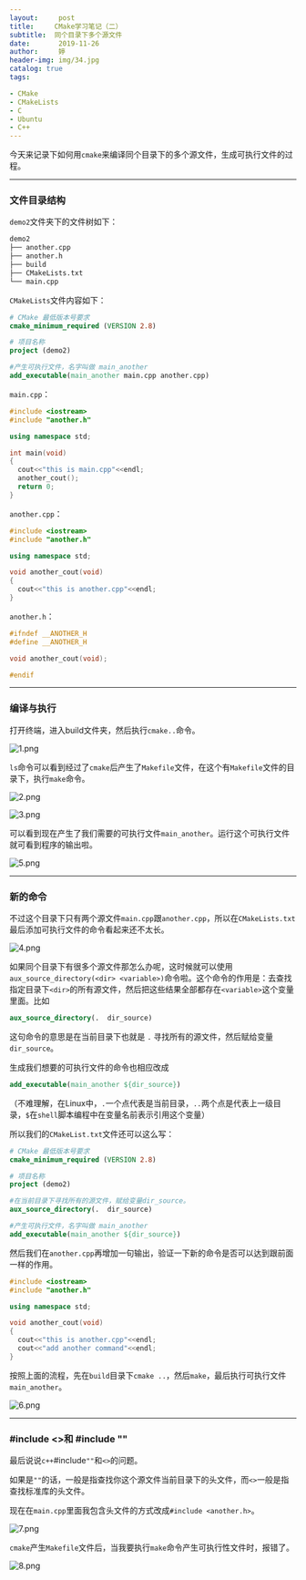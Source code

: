 ```yaml
---
layout:     post   				    
title:     CMake学习笔记（二）		
subtitle:  同个目录下多个源文件
date:       2019-11-26				
author:     婷                               
header-img: img/34.jpg 	
catalog: true 						
tags:								

- CMake
- CMakeLists
- C
- Ubuntu
- C++
---
```




今天来记录下如何用`cmake`来编译同个目录下的多个源文件，生成可执行文件的过程。

---

### 文件目录结构

`demo2`文件夹下的文件树如下：

```markdown
demo2
├── another.cpp
├── another.h
├── build
├── CMakeLists.txt
└── main.cpp
```

`CMakeLists`文件内容如下：

```cmake
# CMake 最低版本号要求
cmake_minimum_required (VERSION 2.8)

# 项目名称
project (demo2)

#产生可执行文件，名字叫做 main_another
add_executable(main_another main.cpp another.cpp)
```

`main.cpp`：

```c++
#include <iostream>
#include "another.h"

using namespace std;

int main(void)
{
  cout<<"this is main.cpp"<<endl;
  another_cout();
  return 0;
}
```

`another.cpp`：

```c++
#include <iostream>
#include "another.h"

using namespace std;

void another_cout(void)
{
  cout<<"this is another.cpp"<<endl;
}
```

`another.h`：

```c++
#ifndef __ANOTHER_H
#define __ANOTHER_H

void another_cout(void);

#endif
```

---

### 编译与执行

打开终端，进入build文件夹，然后执行`cmake..`命令。

![1.png](https://i.loli.net/2019/11/25/emW5BkGhqOP46U7.png)

`ls`命令可以看到经过了`cmake`后产生了`Makefile`文件，在这个有`Makefile`文件的目录下，执行`make`命令。

![2.png](https://i.loli.net/2019/11/25/dxb9IzkYp5OvhJq.png)

![3.png](https://i.loli.net/2019/11/25/yBoVputTxRrcsek.png)

可以看到现在产生了我们需要的可执行文件`main_another`。运行这个可执行文件就可看到程序的输出啦。

![5.png](https://i.loli.net/2019/11/25/EMmeWnbPVkKQHAx.png)

---

### 新的命令

不过这个目录下只有两个源文件`main.cpp`跟`another.cpp`，所以在`CMakeLists.txt`最后添加可执行文件的命令看起来还不太长。

![4.png](https://i.loli.net/2019/11/25/dnbcowEjUP6ysX3.png)

如果同个目录下有很多个源文件那怎么办呢，这时候就可以使用`aux_source_directory(<dir> <variable>)`命令啦。这个命令的作用是：去查找指定目录下`<dir>`的所有源文件，然后把这些结果全部都存在`<variable>`这个变量里面。比如

```cmake
aux_source_directory(.  dir_source)
```

这句命令的意思是在当前目录下也就是 `.` 寻找所有的源文件，然后赋给变量`dir_source`。

生成我们想要的可执行文件的命令也相应改成

```cmake
add_executable(main_another ${dir_source})
```

（不难理解，在Linux中，`.`一个点代表是当前目录，`..`两个点是代表上一级目录，`$`在`shell`脚本编程中在变量名前表示引用这个变量）

所以我们的`CMakeList.txt`文件还可以这么写：

```cmake
# CMake 最低版本号要求
cmake_minimum_required (VERSION 2.8)

# 项目名称
project (demo2)

#在当前目录下寻找所有的源文件，赋给变量dir_source。
aux_source_directory(.  dir_source)

#产生可执行文件，名字叫做 main_another
add_executable(main_another ${dir_source})
```

然后我们在`another.cpp`再增加一句输出，验证一下新的命令是否可以达到跟前面一样的作用。

```c++
#include <iostream>
#include "another.h"

using namespace std;

void another_cout(void)
{
  cout<<"this is another.cpp"<<endl;
  cout<<"add another command"<<endl;
}
```

按照上面的流程，先在`build`目录下`cmake ..`，然后`make`，最后执行可执行文件`main_another`。

![6.png](https://i.loli.net/2019/11/25/LjaXDWRQrV9Edp5.png)

---

### #include <>和 #include ""

最后说说`c++`#include`""`和`<>`的问题。

如果是`""`的话，一般是指查找你这个源文件当前目录下的头文件，而`<>`一般是指查找标准库的头文件。

现在在`main.cpp`里面我包含头文件的方式改成`#include <another.h>`。

![7.png](https://i.loli.net/2019/11/25/JrBY6s1VyIK8xG3.png)

`cmake`产生`Makefile`文件后，当我要执行`make`命令产生可执行性文件时，报错了。

![8.png](https://i.loli.net/2019/11/25/4fCkR7aNieyrE2G.png)













